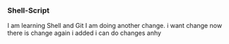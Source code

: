 ### Shell-Script
I am learning Shell and Git 
I am doing another change.
i want change now
there is change
again i added
i can do changes anhy